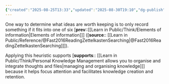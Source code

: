 ```yaml
---
{"created":"2025-08-25T13:33","updated":"2025-08-30T19:10","dg-publish":true,"dg-permalink":"1a1a3-store-idea-elements","id":"1a1a3","dg-path":"Think/Prefer to store useful idea elements.md","permalink":"/1a1a3-store-idea-elements/","dgPassFrontmatter":true,"noteIcon":"1"}
---
```


One way to determine what ideas are worth keeping is to only record something if it fits into one of six [**prev**::[[Learn in Public/Think/Elements of information\|Elements of information]]] ([**source**:: [[Learn in Public/Reference/@Fast2016ReadingZettelkastenSearching\|@Fast2016ReadingZettelkastenSearching]]]). 

Applying this heuristic supports [**supports**:: [[Learn in Public/Think/Personal Knowledge Management allows you to organise and integrate thoughts and files\|managing and organising knowledge]]] because it helps focus attention and facilitates knowledge creation and retention. 